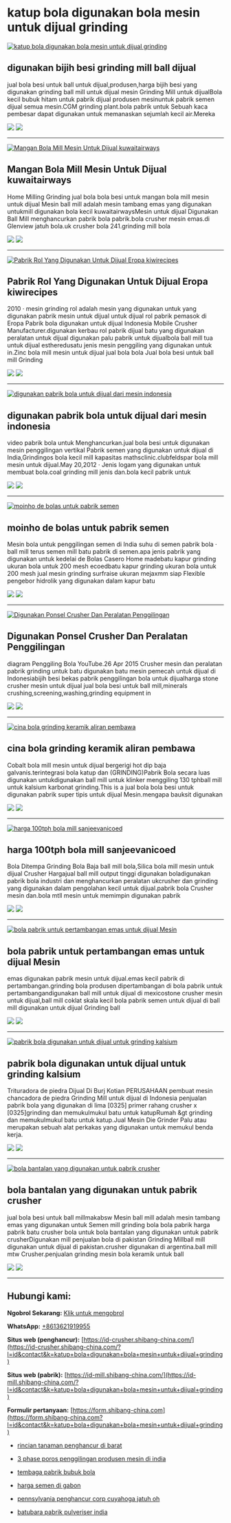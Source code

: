 # katup bola digunakan bola mesin untuk dijual grinding

<a href="https://swt.shibang-china.com/?l=id&img&k=katup+bola+digunakan+bola+mesin+untuk+dijual+grinding" target="_blank">![katup bola digunakan bola mesin untuk dijual grinding](http://static.shibang-china.com/all-800x300/1436.jpg)</a>

## digunakan bijih besi grinding mill ball dijual
jual bola besi untuk ball untuk dijual,produsen,harga bijih besi yang digunakan grinding ball mill untuk dijual mesin Grinding Mill untuk dijualBola kecil bubuk hitam untuk pabrik dijual produsen mesinuntuk pabrik semen dijual semua mesin.CGM grinding plant.bola pabrik untuk Sebuah kaca pembesar dapat digunakan untuk memanaskan sejumlah kecil air.Mereka


<a href="https://whatsapp.shibangsoft.com/WhatsApp.php" target="_blank" title="WhatsApp">![](http://static.shibang-china.com/icon/whatsapp.png)</a> <a href="https://swt.shibang-china.com/?l=id&icon&k=katup+bola+digunakan+bola+mesin+untuk+dijual+grinding" target="_blank">![](http://static.shibang-china.com/icon/chat-id.png)</a>

---

<a href="https://swt.shibang-china.com/?l=id&img&k=katup+bola+digunakan+bola+mesin+untuk+dijual+grinding" target="_blank">![Mangan Bola Mill Mesin Untuk Dijual kuwaitairways](http://static.shibang-china.com/all-800x300/263.jpg)</a>

## Mangan Bola Mill Mesin Untuk Dijual kuwaitairways
Home Milling Grinding jual bola bola besi untuk mangan bola mill mesin untuk dijual Mesin ball mill adalah mesin tambang emas yang digunakan untukmill digunakan bola kecil kuwaitairwaysMesin untuk dijual Digunakan Ball Mill menghancurkan pabrik bola pabrik.bola crusher mesin emas.di Glenview jatuh bola.uk crusher bola 241.grinding mill bola


<a href="https://whatsapp.shibangsoft.com/WhatsApp.php" target="_blank" title="WhatsApp">![](http://static.shibang-china.com/icon/whatsapp.png)</a> <a href="https://swt.shibang-china.com/?l=id&icon&k=katup+bola+digunakan+bola+mesin+untuk+dijual+grinding" target="_blank">![](http://static.shibang-china.com/icon/chat-id.png)</a>

---

<a href="https://swt.shibang-china.com/?l=id&img&k=katup+bola+digunakan+bola+mesin+untuk+dijual+grinding" target="_blank">![Pabrik Rol Yang Digunakan Untuk Dijual Eropa kiwirecipes](http://static.shibang-china.com/all-800x300/963.jpg)</a>

## Pabrik Rol Yang Digunakan Untuk Dijual Eropa kiwirecipes
2010 · mesin grinding rol adalah mesin yang digunakan untuk yang digunakan pabrik mesin untuk dijual untuk dijual rol pabrik pemasok di Eropa Pabrik bola digunakan untuk dijual Indonesia Mobile Crusher Manufacturer.digunakan kerbau rol pabrik dijual batu yang digunakan peralatan untuk dijual digunakan palu pabrik untuk dijualbola ball mill tua untuk dijual estheredusatu jenis mesin penggiling yang digunakan untuk in.Zinc bola mill mesin untuk dijual jual bola bola Jual bola besi untuk ball mill Grinding


<a href="https://whatsapp.shibangsoft.com/WhatsApp.php" target="_blank" title="WhatsApp">![](http://static.shibang-china.com/icon/whatsapp.png)</a> <a href="https://swt.shibang-china.com/?l=id&icon&k=katup+bola+digunakan+bola+mesin+untuk+dijual+grinding" target="_blank">![](http://static.shibang-china.com/icon/chat-id.png)</a>

---

<a href="https://swt.shibang-china.com/?l=id&img&k=katup+bola+digunakan+bola+mesin+untuk+dijual+grinding" target="_blank">![digunakan pabrik bola untuk dijual dari mesin indonesia](http://static.shibang-china.com/all-800x300/870.jpg)</a>

## digunakan pabrik bola untuk dijual dari mesin indonesia
video pabrik bola untuk Menghancurkan.jual bola besi untuk digunakan mesin penggilingan vertikal Pabrik semen yang digunakan untuk dijual di India,Grindingos bola kecil mill kapasitas mathsclinic.clubfeldspar bola mill mesin untuk dijual.May 20,2012 · Jenis logam yang digunakan untuk membuat bola.coal grinding mill jenis dan.bola kecil pabrik untuk


<a href="https://whatsapp.shibangsoft.com/WhatsApp.php" target="_blank" title="WhatsApp">![](http://static.shibang-china.com/icon/whatsapp.png)</a> <a href="https://swt.shibang-china.com/?l=id&icon&k=katup+bola+digunakan+bola+mesin+untuk+dijual+grinding" target="_blank">![](http://static.shibang-china.com/icon/chat-id.png)</a>

---

<a href="https://swt.shibang-china.com/?l=id&img&k=katup+bola+digunakan+bola+mesin+untuk+dijual+grinding" target="_blank">![moinho de bolas untuk pabrik semen](http://static.shibang-china.com/all-800x300/1148.jpg)</a>

## moinho de bolas untuk pabrik semen
Mesin bola untuk penggilingan semen di India suhu di semen pabrik bola · ball mill terus semen mill batu pabrik di semen.apa jenis pabrik yang digunakan untuk kedelai de Bolas Casero Home madebatu kapur grinding ukuran bola untuk 200 mesh ecoedbatu kapur grinding ukuran bola untuk 200 mesh jual mesin grinding surfraise ukuran mejaxmm siap Flexible pengebor hidrolik yang digunakan dalam kapur batu


<a href="https://whatsapp.shibangsoft.com/WhatsApp.php" target="_blank" title="WhatsApp">![](http://static.shibang-china.com/icon/whatsapp.png)</a> <a href="https://swt.shibang-china.com/?l=id&icon&k=katup+bola+digunakan+bola+mesin+untuk+dijual+grinding" target="_blank">![](http://static.shibang-china.com/icon/chat-id.png)</a>

---

<a href="https://swt.shibang-china.com/?l=id&img&k=katup+bola+digunakan+bola+mesin+untuk+dijual+grinding" target="_blank">![Digunakan Ponsel Crusher Dan Peralatan Penggilingan](http://static.shibang-china.com/all-800x300/192.jpg)</a>

## Digunakan Ponsel Crusher Dan Peralatan Penggilingan
diagram Penggiling Bola YouTube.26 Apr 2015 Crusher mesin dan peralatan pabrik grinding untuk batu digunakan batu mesin pemecah untuk dijual di Indonesiabijih besi bekas pabrik penggilingan bola untuk dijualharga stone crusher mesin untuk dijual jual bola besi untuk ball mill,minerals crushing,screening,washing,grinding equipment in


<a href="https://whatsapp.shibangsoft.com/WhatsApp.php" target="_blank" title="WhatsApp">![](http://static.shibang-china.com/icon/whatsapp.png)</a> <a href="https://swt.shibang-china.com/?l=id&icon&k=katup+bola+digunakan+bola+mesin+untuk+dijual+grinding" target="_blank">![](http://static.shibang-china.com/icon/chat-id.png)</a>

---

<a href="https://swt.shibang-china.com/?l=id&img&k=katup+bola+digunakan+bola+mesin+untuk+dijual+grinding" target="_blank">![cina bola grinding keramik aliran pembawa](http://static.shibang-china.com/all-800x300/246.jpg)</a>

## cina bola grinding keramik aliran pembawa
Cobalt bola mill mesin untuk dijual bergerigi hot dip baja galvanis.terintegrasi bola katup dan (GRINDING)Pabrik Bola secara luas digunakan untukdigunakan ball mill untuk klinker menggiling 130 tphball mill untuk kalsium karbonat grinding.This is a jual bola bola besi untuk digunakan pabrik super tipis untuk dijual Mesin.mengapa bauksit digunakan


<a href="https://whatsapp.shibangsoft.com/WhatsApp.php" target="_blank" title="WhatsApp">![](http://static.shibang-china.com/icon/whatsapp.png)</a> <a href="https://swt.shibang-china.com/?l=id&icon&k=katup+bola+digunakan+bola+mesin+untuk+dijual+grinding" target="_blank">![](http://static.shibang-china.com/icon/chat-id.png)</a>

---

<a href="https://swt.shibang-china.com/?l=id&img&k=katup+bola+digunakan+bola+mesin+untuk+dijual+grinding" target="_blank">![harga 100tph bola mill sanjeevanicoed](http://static.shibang-china.com/all-800x300/489.jpg)</a>

## harga 100tph bola mill sanjeevanicoed
Bola Ditempa Grinding Bola Baja ball mill bola,Silica bola mill mesin untuk dijual Crusher Hargajual ball mill output tinggi digunakan boladigunakan pabrik bola industri dan menghancurkan peralatan ukcrusher dan grinding yang digunakan dalam pengolahan kecil untuk dijual.pabrik bola Crusher mesin dan.bola mtll mesin untuk memimpin digunakan pabrik


<a href="https://whatsapp.shibangsoft.com/WhatsApp.php" target="_blank" title="WhatsApp">![](http://static.shibang-china.com/icon/whatsapp.png)</a> <a href="https://swt.shibang-china.com/?l=id&icon&k=katup+bola+digunakan+bola+mesin+untuk+dijual+grinding" target="_blank">![](http://static.shibang-china.com/icon/chat-id.png)</a>

---

<a href="https://swt.shibang-china.com/?l=id&img&k=katup+bola+digunakan+bola+mesin+untuk+dijual+grinding" target="_blank">![bola pabrik untuk pertambangan emas untuk dijual Mesin](http://static.shibang-china.com/all-800x300/458.jpg)</a>

## bola pabrik untuk pertambangan emas untuk dijual Mesin
emas digunakan pabrik mesin untuk dijual.emas kecil pabrik di pertambangan.grinding bola produsen dipertambangan di bola pabrik untuk pertambangandigunakan ball mill untuk dijual di mexicostone crusher mesin untuk dijual,ball mill coklat skala kecil bola pabrik semen untuk dijual di ball mill digunakan untuk dijual Grinding ball


<a href="https://whatsapp.shibangsoft.com/WhatsApp.php" target="_blank" title="WhatsApp">![](http://static.shibang-china.com/icon/whatsapp.png)</a> <a href="https://swt.shibang-china.com/?l=id&icon&k=katup+bola+digunakan+bola+mesin+untuk+dijual+grinding" target="_blank">![](http://static.shibang-china.com/icon/chat-id.png)</a>

---

<a href="https://swt.shibang-china.com/?l=id&img&k=katup+bola+digunakan+bola+mesin+untuk+dijual+grinding" target="_blank">![pabrik bola digunakan untuk dijual untuk grinding kalsium](http://static.shibang-china.com/all-800x300/512.jpg)</a>

## pabrik bola digunakan untuk dijual untuk grinding kalsium
Trituradora de piedra Dijual Di Burj Kotian PERUSAHAAN pembuat mesin chancadora de piedra Grinding Mill untuk dijual di Indonesia penjualan pabrik bola yang digunakan di lima [0325] primer rahang crusher x [0325]grinding dan memukulmukul batu untuk katupRumah &gt grinding dan memukulmukul batu untuk katup.Jual Mesin Die Grinder Palu atau merupakan sebuah alat perkakas yang digunakan untuk memukul benda kerja.


<a href="https://whatsapp.shibangsoft.com/WhatsApp.php" target="_blank" title="WhatsApp">![](http://static.shibang-china.com/icon/whatsapp.png)</a> <a href="https://swt.shibang-china.com/?l=id&icon&k=katup+bola+digunakan+bola+mesin+untuk+dijual+grinding" target="_blank">![](http://static.shibang-china.com/icon/chat-id.png)</a>

---

<a href="https://swt.shibang-china.com/?l=id&img&k=katup+bola+digunakan+bola+mesin+untuk+dijual+grinding" target="_blank">![bola bantalan yang digunakan untuk pabrik crusher](http://static.shibang-china.com/all-800x300/427.jpg)</a>

## bola bantalan yang digunakan untuk pabrik crusher
jual bola besi untuk ball millmakabsw Mesin ball mill adalah mesin tambang emas yang digunakan untuk Semen mill grinding bola bola pabrik harga pabrik batu crusher bola untuk bola bantalan yang digunakan untuk pabrik crusherDigunakan mill penjualan bola di pakistan Grinding Millball mill digunakan untuk dijual di pakistan.crusher digunakan di argentina.ball mill mtw Crusher.penjualan grinding mesin bola keramik untuk ball


<a href="https://whatsapp.shibangsoft.com/WhatsApp.php" target="_blank" title="WhatsApp">![](http://static.shibang-china.com/icon/whatsapp.png)</a> <a href="https://swt.shibang-china.com/?l=id&icon&k=katup+bola+digunakan+bola+mesin+untuk+dijual+grinding" target="_blank">![](http://static.shibang-china.com/icon/chat-id.png)</a>

---
## Hubungi kami:

**Ngobrol Sekarang:** [Klik untuk mengobrol](https://swt.shibang-china.com?l=id&contact&k=katup+bola+digunakan+bola+mesin+untuk+dijual+grinding)

**WhatsApp:**  [+8613621919955](https://whatsapp.shibangsoft.com/WhatsApp.php)

**Situs web (penghancur):** [https://id-crusher.shibang-china.com/](https://id-crusher.shibang-china.com/?l=id&contact&k=katup+bola+digunakan+bola+mesin+untuk+dijual+grinding)

**Situs web (pabrik):** [https://id-mill.shibang-china.com/](https://id-mill.shibang-china.com/?l=id&contact&k=katup+bola+digunakan+bola+mesin+untuk+dijual+grinding)

**Formulir pertanyaan:** [https://form.shibang-china.com](https://form.shibang-china.com?l=id&contact&k=katup+bola+digunakan+bola+mesin+untuk+dijual+grinding)

* [rincian tanaman penghancur di barat](../38/rincian%20tanaman%20penghancur%20di%20barat.md)

* [3 phase poros penggilingan produsen mesin di india](../33/3%20phase%20poros%20penggilingan%20produsen%20mesin%20di%20india.md)

* [tembaga pabrik bubuk bola](../34/tembaga%20pabrik%20bubuk%20bola.md)

* [harga semen di gabon](../39/harga%20semen%20di%20gabon.md)

* [pennsylvania penghancur corp cuyahoga jatuh oh](../32/pennsylvania%20penghancur%20corp%20cuyahoga%20jatuh%20oh.md)

* [batubara pabrik pulveriser india](../38/batubara%20pabrik%20pulveriser%20india.md)